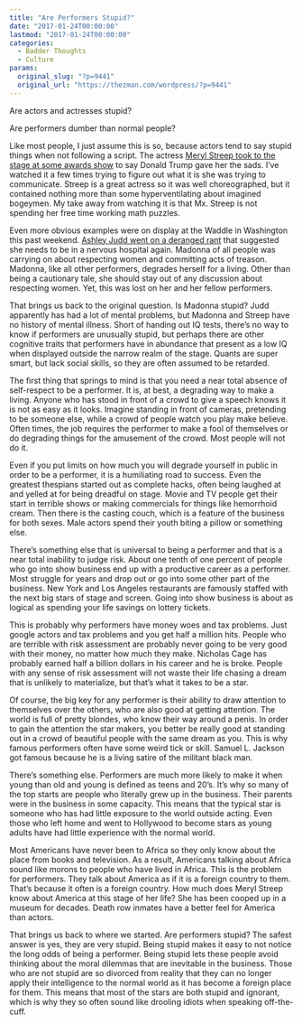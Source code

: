 ```yaml
---
title: "Are Performers Stupid?"
date: "2017-01-24T00:00:00"
lastmod: "2017-01-24T00:00:00"
categories:
  - Badder Thoughts
  - Culture
params:
  original_slug: "?p=9441"
  original_url: "https://thezman.com/wordpress/?p=9441"
---
```


Are actors and actresses stupid?

Are performers dumber than normal people?

Like most people, I just assume this is so, because actors tend to say
stupid things when not following a script. The actress [Meryl Streep
took to the stage at some awards
show](https://www.washingtonpost.com/news/arts-and-entertainment/wp/2017/01/08/meryl-streep-called-out-donald-trump-at-the-golden-globes-read-her-speech-here/?utm_term=.276e3e590a86)
to say Donald Trump gave her the sads. I’ve watched it a few times
trying to figure out what it is she was trying to communicate. Streep is
a great actress so it was well choreographed, but it contained nothing
more than some hyperventilating about imagined bogeymen. My take away
from watching it is that Mx. Streep is not spending her free time
working math puzzles.

Even more obvious examples were on display at the Waddle in Washington
this past weekend. [Ashley Judd went on a deranged
rant](https://www.youtube.com/watch?v=VNXMOxBbt6g) that suggested she
needs to be in a nervous hospital again. Madonna of all people was
carrying on about respecting women and committing acts of treason.
Madonna, like all other performers, degrades herself for a living. Other
than being a cautionary tale, she should stay out of any
discussion about respecting women. Yet, this was lost on her and her
fellow performers.

That brings us back to the original question. Is Madonna stupid? Judd
apparently has had a lot of mental problems, but Madonna and Streep have
no history of mental illness. Short of handing out IQ tests, there’s no
way to know if performers are unusually stupid, but perhaps there are
other cognitive traits that performers have in abundance that present as
a low IQ when displayed outside the narrow realm of the stage. Quants
are super smart, but lack social skills, so they are often assumed to be
retarded.

The first thing that springs to mind is that you need a near total
absence of self-respect to be a performer. It is, at best, a degrading
way to make a living. Anyone who has stood in front of a crowd to give a
speech knows it is not as easy as it looks. Imagine standing in front of
cameras, pretending to be someone else, while a crowd of people watch
you play make believe. Often times, the job requires the performer to
make a fool of themselves or do degrading things for the amusement of
the crowd. Most people will not do it.

Even if you put limits on how much you will degrade yourself in public
in order to be a performer, it is a humiliating road to success. Even
the greatest thespians started out as complete hacks, often being
laughed at and yelled at for being dreadful on stage. Movie and TV
people get their start in terrible shows or making commercials for
things like hemorrhoid cream. Then there is the casting couch, which is
a feature of the business for both sexes. Male actors spend their youth
biting a pillow or something else.

There’s something else that is universal to being a performer and that
is a near total inability to judge risk. About one tenth of one percent
of people who go into show business end up with a productive career as a
performer. Most struggle for years and drop out or go into some other
part of the business. New York and Los Angeles restaurants are famously
staffed with the next big stars of stage and screen. Going into show
business is about as logical as spending your life savings on lottery
tickets.

This is probably why performers have money woes and tax problems. Just
google actors and tax problems and you get half a million hits. People
who are terrible with risk assessment are probably never going to be
very good with their money, no matter how much they make. Nicholas Cage
has probably earned half a billion dollars in his career and he is
broke. People with any sense of risk assessment will not waste their
life chasing a dream that is unlikely to materialize, but that’s what it
takes to be a star.

Of course, the big key for any performer is their ability to draw
attention to themselves over the others, who are also good at getting
attention. The world is full of pretty blondes, who know their way
around a penis. In order to gain the attention the star makers, you
better be really good at standing out in a crowd of beautiful people
with the same dream as you. This is why famous performers often have
some weird tick or skill. Samuel L. Jackson got famous because he is a
living satire of the militant black man.

There’s something else. Performers are much more likely to make it when
young than old and young is defined as teens and 20’s. It’s why so many
of the top starts are people who literally grew up in the business.
Their parents were in the business in some capacity. This means that the
typical star is someone who has had little exposure to the world outside
acting. Even those who left home and went to Hollywood to become stars
as young adults have had little experience with the normal world.

Most Americans have never been to Africa so they only know about the
place from books and television. As a result, Americans talking about
Africa sound like morons to people who have lived in Africa. This is the
problem for performers. They talk about America as if it is a foreign
country to them. That’s because it often is a foreign country. How much
does Meryl Streep know about America at this stage of her life? She has
been cooped up in a museum for decades. Death row inmates have a better
feel for America than actors.

That brings us back to where we started. Are performers stupid? The
safest answer is yes, they are very stupid. Being stupid makes it easy
to not notice the long odds of being a performer. Being stupid lets
these people avoid thinking about the moral dilemmas that are inevitable
in the business. Those who are not stupid are so divorced from reality
that they can no longer apply their intelligence to the normal world as
it has become a foreign place for them. This means that most of the
stars are both stupid and ignorant, which is why they so often sound
like drooling idiots when speaking off-the-cuff.
